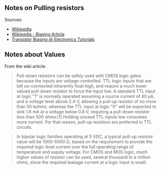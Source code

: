 ## Notes on Pulling resistors

Sources:

 * [Wikipedia](https://en.wikipedia.org/wiki/Pull-up_resistor)
 * [Wikipedia - Biasing Article](https://en.wikipedia.org/wiki/Biasing)
 * [Transistor Biasing @ Electronics Tutorials](https://www.electronics-tutorials.ws/amplifier/transistor-biasing.html)

 
## Notes about Values

From the wiki article:

> Pull-down resistors can be safely used with CMOS logic gates because the inputs are voltage-controlled. TTL logic inputs that are left un-connected inherently float high, and require a much lower valued pull-down resistor to force the input low. A standard TTL input at logic "1" is normally operated assuming a source current of 40 µA, and a voltage level above 2.4 V, allowing a pull-up resistor of no more than 50 kohms; whereas the TTL input at logic "0" will be expected to sink 1.6 mA at a voltage below 0.8 V, requiring a pull-down resistor less than 500 ohms.[1] Holding unused TTL inputs low consumes more current. For that reason, pull-up resistors are preferred in TTL circuits.

> In bipolar logic families operating at 5 VDC, a typical pull-up resistor value will be 1000–5000 Ω, based on the requirement to provide the required logic level current over the full operating range of temperature and supply voltage. For CMOS and MOS logic, much higher values of resistor can be used, several thousand to a million ohms, since the required leakage current at a logic input is small.